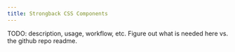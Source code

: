 ```yaml
---
title: Strongback CSS Components
---
```


TODO: description, usage, workflow, etc. Figure out what is needed here vs. the github repo readme.

